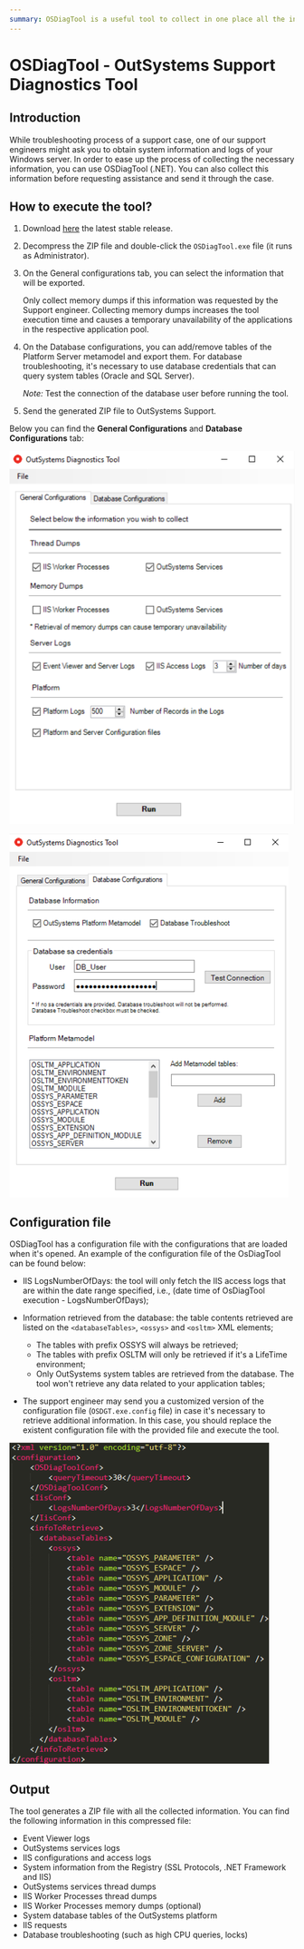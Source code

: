 ```yaml
---
summary: OSDiagTool is a useful tool to collect in one place all the information necessary for most support situations. Use it when opening a support case to send all the necessary logs.
---
```


# OSDiagTool - OutSystems Support Diagnostics Tool

## Introduction

While troubleshooting process of a support case, one of our support engineers might ask you to obtain system information and logs of your Windows server. In order to ease up the process of collecting the necessary information, you can use OSDiagTool (.NET). You can also collect this information before requesting assistance and send it through the case.

## How to execute the tool?

1. Download [here](https://github.com/OutSystems/techsupp-osdiagtool/releases) the latest stable release.

1. Decompress the ZIP file and double-click the `OSDiagTool.exe` file (it runs as Administrator).

1. On the General configurations tab, you can select the information that will be exported.

    <div class="warning" markdown="1">

    Only collect memory dumps if this information was requested by the Support engineer. Collecting memory dumps increases the tool execution time and causes a temporary unavailability of the applications in the respective application pool.

    </div>
    
1. On the Database configurations, you can add/remove tables of the Platform Server metamodel and export them. For database troubleshooting, it's necessary to use database credentials that can query system tables (Oracle and SQL Server).

    _Note:_ Test the connection of the database user before running the tool.
    
1. Send the generated ZIP file to OutSystems Support.

Below you can find the **General Configurations** and **Database Configurations** tab:

![](images/osdiagtool-general-configs.png)

![](images/osdiagtool-database-configs.png)

## Configuration file

OSDiagTool has a configuration file with the configurations that are loaded when it's opened. An example of the configuration file of the OsDiagTool can be found below:

* IIS LogsNumberOfDays: the tool will only fetch the IIS access logs that are within the date range specified, i.e., (date time of OsDiagTool execution - LogsNumberOfDays);

* Information retrieved from the database: the table contents retrieved are listed on the `<databaseTables>`, `<ossys>` and `<osltm>` XML elements;
    * The tables with prefix OSSYS will always be retrieved;
    * The tables with prefix OSLTM will only be retrieved if it's a LifeTime environment;
    * Only OutSystems system tables are retrieved from the database. The tool won't retrieve any data related to your application tables;

* The support engineer may send you a customized version of the configuration file (`OSDGT.exe.config` file) in case it's necessary to retrieve additional information. In this case, you should replace the existent configuration file with the provided file and execute the tool.

![](images/osdiagtool-config-file.png)

## Output

The tool generates a ZIP file with all the collected information. You can find the following information in this compressed file:

* Event Viewer logs
* OutSystems services logs
* IIS configurations and access logs
* System information from the Registry (SSL Protocols, .NET Framework and IIS)
* OutSystems services thread dumps
* IIS Worker Processes thread dumps
* IIS Worker Processes memory dumps (optional)
* System database tables of the OutSystems platform
* IIS requests
* Database troubleshooting (such as high CPU queries, locks)
